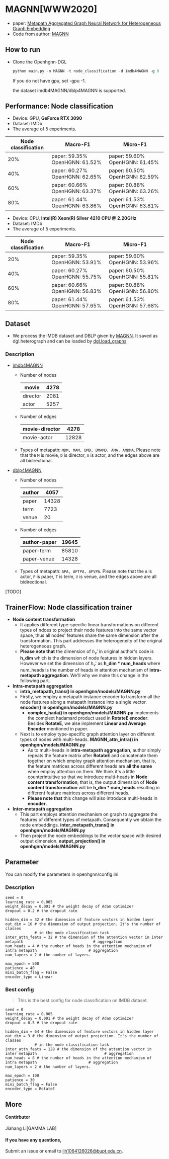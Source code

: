 # MAGNN[WWW2020]

-   paper: [Metapath Aggregated Graph Neural Network for Heterogeneous Graph Embedding](https://arxiv.org/abs/2002.01680)
-   Code from author: [MAGNN](https://github.com/cynricfu/MAGNN)

## How to run

- Clone the Openhgnn-DGL

  ```python
  python main.py -m MAGNN -t node_classification -d imdb4MAGNN -g 0
  ```

  If you do not have gpu, set -gpu -1.

  the dataset imdb4MAGNN/dblp4MAGNN is supported.

## Performance: Node classification

-   Device: GPU, **GeForce RTX 3090**
-   Dataset: IMDb
-   The average of 5 experiments.

| Node classification | Macro-F1                           | Micro-F1                           |
| ------------------- | ---------------------------------- | ---------------------------------- |
| 20%                 | paper: 59.35%    OpenHGNN:  61.52% | paper: 59.60%    OpenHGNN:  61.45% |
| 40%                 | paper: 60.27%    OpenHGNN:  62.65% | paper: 60.50%    OpenHGNN:  62.59% |
| 60%                 | paper: 60.66%    OpenHGNN:  63.37% | paper: 60.88%    OpenHGNN:  63.26% |
| 80%                 | paper: 61.44%    OpenHGNN:  63.86% | paper: 61.53%    OpenHGNN:  63.81% |

-   Device: CPU, **Intel(R) Xeon(R) Silver 4210 CPU @ 2.20GHz**
-   Dataset: IMDb
-   The average of 5 experiments.

| Node classification | Macro-F1                           | Micro-F1                           |
| ------------------- | ---------------------------------- | ---------------------------------- |
| 20%                 | paper: 59.35%    OpenHGNN:  53.91% | paper: 59.60%    OpenHGNN:  53.96% |
| 40%                 | paper: 60.27%    OpenHGNN:  55.75% | paper: 60.50%    OpenHGNN:  55.81% |
| 60%                 | paper: 60.66%    OpenHGNN:  56.83% | paper: 60.88%    OpenHGNN:  56.80% |
| 80%                 | paper: 61.44%    OpenHGNN:  57.65% | paper: 61.53%    OpenHGNN:  57.68% |

## Dataset

-   We process the IMDB dataset and DBLP given by [MAGNN](https://github.com/cynricfu/MAGNN). It saved as dgl.heterograph and can be loaded by [dgl.load_graphs](https://docs.dgl.ai/en/latest/generated/dgl.load_graphs.html)

### Description

-   [imdb4MAGNN](../../dataset/#imdb)

    -   Number of nodes

        | movie    | 4278 |
        | -------- | ---- |
        | director | 2081 |
        | actor    | 5257 |

    -   Number of edges

        | movie-director | 4278  |
        | -------------- | ----- |
        | movie-actor    | 12828 |

    -   Types of metapath: `MDM, MAM, DMD, DMAMD, AMA, AMDMA`. Please note that the `M` is movie, `D` is director, `A` is actor, and the edges above are all bidirectional.

-   [dblp4MAGNN](../../dataset/dblp)

    -   Number of nodes

        | author | 4057  |
        | ------ | ----- |
        | paper  | 14328 |
        | term   | 7723  |
        | venue  | 20    |

    -   Number of edges

        | author-paper | 19645 |
        | ------------ | ----- |
        | paper-term   | 85810 |
        | paper-venue  | 14328 |

    -   Types of metapath: `APA, APTPA, APVPA`. Please note that the `A` is actor, `P` is paper, `T` is term, `V` is venue, and the edges above are all bidirectional.

[TODO]

## TrainerFlow: Node classification trainer

-   **Node content transformation**
    -   It applies different type-specific linear transformations on different types of ndoes to project their node features into the same vector space, thus all nodes' features share the same dimension after the transformation. This part addresses the heterogeneity of the original heterogeneous graph.
    -   **Please note that** the dimension of $h_v'$ in original author's code is **h_dim** which is the dimension of node features in hidden layers. However we set the dimension of $h_v'$ as **h_dim \* num_heads** where num_heads is the number of heads in attention mechanism of **intra-metapath aggregation**. We'll why we make this change in the following part.
-   **Intra-metapath aggregation**
    -   **intra_metapath_trans() in openhgnn/models/MAGNN.py**
    -   Firstly, we employ a metapath instance encoder to transform all the node features along a metapath instance into a single vector. **encoder() in openhgnn/models/MAGNN.py**
        -   **complex_hada() in openhgnn/models/MAGNN.py** implements the complext hadamard product used in **RotateE encoder**. Besides **RotateE**, we alse implement **Linear and Average Encoder** mentioned in paper.
    -   Next is to employ type-specific graph attention layer on different types of nodes with multi-heads. **MAGNN_attn_intra() in openhgnn/models/MAGNN.py**
        -   As to multi-heads in **intra-metapath aggregation**, author simply repeats the feature matrix after **RotateE** and concatenate them together on which employ graph attention mechanism, that is, the feature matrices across different heads are **all the same** when employ attention on them. We think it's a little counterintuitive so that we introduce multi-heads in **Node content transformation**, that is, the output dimension of **Node content transformation** will be **h_dim * num_heads** resulting in different feature matrices across different heads. 
        -   **Please note that** this change will also introduce multi-heads in **encoder**. 
-   **Inter-metapath aggregation**
    -   This part employs attention mechanism on graph  to aggregate the features of different types of metapath. Consequently we obtain the node embeddings. **inter_metapath_trans() in openhgnn/models/MAGNN.py**
    -   Then project the node embeddings to the vector space with desired output dimension. **output_projection() in openhgnn/models/MAGNN.py**

## Parameter

You can modify the parameters in openhgnn/config.ini

### Description

```
seed = 0
learning_rate = 0.005
weight_decay = 0.001 # the weight decay of Adam optimizer
dropout = 0.2 # the dropout rate

hidden_dim = 32 # the dimension of feature vectors in hidden layer
out_dim = 16 # the dimension of output projection. It's the number of classes
			 # in the node classification task
inter_attn_feats = 32 # the dimension of the attention vector in inter metapath 							  # aggregation
num_heads = 4 # the number of heads in the attention mechanism of intra metapath 		 			   # aggregation
num_layers = 2 # the number of layers.

max_epoch = 500
patience = 40
mini_batch_flag = False
encoder_type = Linear
```

### Best config

>   This is the best config for node classification on IMDB dataset.

```
seed = 0
learning_rate = 0.005
weight_decay = 0.001 # the weight decay of Adam optimizer
dropout = 0.5 # the dropout rate

hidden_dim = 64 # the dimension of feature vectors in hidden layer
out_dim = 3 # the dimension of output projection. It's the number of classes
			 # in the node classification task
inter_attn_feats = 128 # the dimension of the attention vector in inter metapath 							  # aggregation
num_heads = 8 # the number of heads in the attention mechanism of intra metapath 		 			   # aggregation
num_layers = 2 # the number of layers.

max_epoch = 100
patience = 30
mini_batch_flag = False
encoder_type = RotateE
```

## More

#### Contirbutor

Jiahang Li[GAMMA LAB]

#### If you have any questions,

Submit an issue or email to ljh1064126026@bupt.edu.cn.

